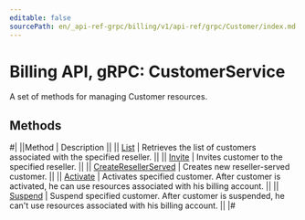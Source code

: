 ```yaml
---
editable: false
sourcePath: en/_api-ref-grpc/billing/v1/api-ref/grpc/Customer/index.md
---
```


# Billing API, gRPC: CustomerService

A set of methods for managing Customer resources.

## Methods

#|
||Method | Description ||
|| [List](list.md) | Retrieves the list of customers associated with the specified reseller. ||
|| [Invite](invite.md) | Invites customer to the specified reseller. ||
|| [CreateResellerServed](createResellerServed.md) | Creates new reseller-served customer. ||
|| [Activate](activate.md) | Activates specified customer. After customer is activated, he can use resources associated with his billing account. ||
|| [Suspend](suspend.md) | Suspend specified customer. After customer is suspended, he can't use resources associated with his billing account. ||
|#